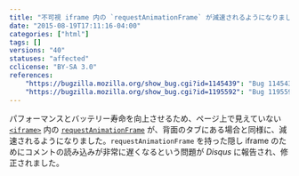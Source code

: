 ```yaml
---
title: "不可視 iframe 内の `requestAnimationFrame` が減速されるようになりました"
date: "2015-08-19T17:11:16-04:00"
categories: ["html"]
tags: []
versions: "40"
statuses: "affected"
cclicense: "BY-SA 3.0"
references:
    "https://bugzilla.mozilla.org/show_bug.cgi?id=1145439": "Bug 1145439 - Throttle off-screen iframes to be more efficient"
    "https://bugzilla.mozilla.org/show_bug.cgi?id=1195592": "Bug 1195592 - FF 40.0.2: Disqus comments take much longer to load than prev version."
---
```

パフォーマンスとバッテリー寿命を向上させるため、ページ上で見えていない [`<iframe>`](https://developer.mozilla.org/ja/docs/Web/HTML/Element/iframe) 内の [`requestAnimationFrame`](https://developer.mozilla.org/ja/docs/Web/API/Window/requestAnimationFrame) が、背面のタブにある場合と同様に、減速されるようになりました。`requestAnimationFrame` を持った隠し iframe のためにコメントの読み込みが非常に遅くなるという問題が *Disqus* に報告され、修正されました。
